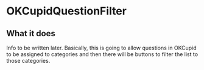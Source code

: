 # OKCupidQuestionFilter

## What it does ##

Info to be written later. Basically, this is going to allow questions in OKCupid to be assigned to categories and then there will be buttons to filter the list to those categories.

